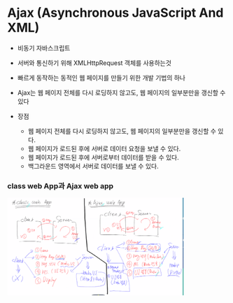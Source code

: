# Ajax (Asynchronous JavaScript And XML)
- 비동기 자바스크립트
- 서버와 통신하기 위해 XMLHttpRequest 객체를 사용하는것
- 빠르게 동작하는 동적인 웹 페이지를 만들기 위한 개발 기법의 하나
- Ajax는 웹 페이지 전체를 다시 로딩하지 않고도, 웹 페이지의 일부분만을 갱신할 수 있다

- 장점
  - 웹 페이지 전체를 다시 로딩하지 않고도, 웹 페이지의 일부분만을 갱신할 수 있다.
  - 웹 페이지가 로드된 후에 서버로 데이터 요청을 보낼 수 있다.
  - 웹 페이지가 로드된 후에 서버로부터 데이터를 받을 수 있다.
  - 백그라운드 영역에서 서버로 데이터를 보낼 수 있다.
  
### class web App과  Ajax web app
<img src="https://github.com/KyungHoAn/Study/blob/master/%EB%85%B8%ED%8A%B8%EC%A0%95%EB%A6%AC/%EC%BA%A1%EC%B3%90/4_22/1.png" width="80%" height="80%">

